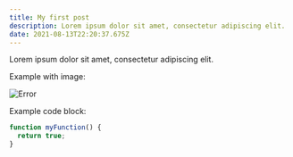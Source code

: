 ```yaml
---
title: My first post
description: Lorem ipsum dolor sit amet, consectetur adipiscing elit.
date: 2021-08-13T22:20:37.675Z
---
```


Lorem ipsum dolor sit amet, consectetur adipiscing elit.

Example with image:

![Error](/assets/images/posts/error.png)

Example code block:

```js
function myFunction() {
  return true;
}
```
